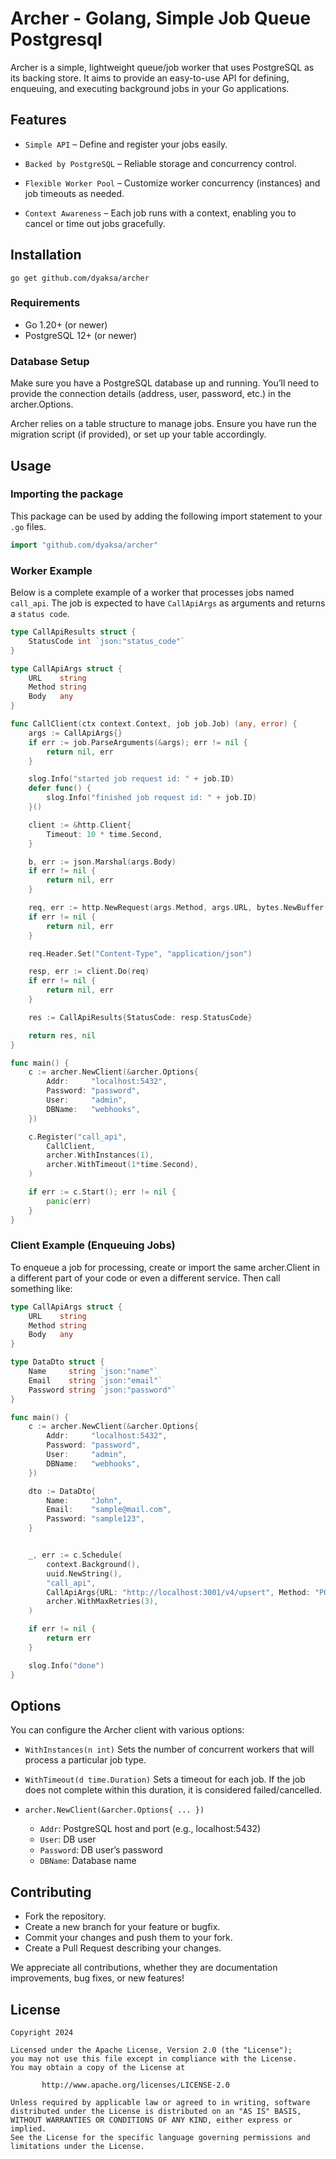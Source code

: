 # Archer - Golang, Simple Job Queue Postgresql

Archer is a simple, lightweight queue/job worker that uses PostgreSQL as its backing store. It aims to provide an easy-to-use API for defining, enqueuing, and executing background jobs in your Go applications.

## Features

- `Simple API` – Define and register your jobs easily.

- `Backed by PostgreSQL` – Reliable storage and concurrency control.

- `Flexible Worker Pool` – Customize worker concurrency (instances) and job timeouts as needed.

- `Context Awareness` – Each job runs with a context, enabling you to cancel or time out jobs gracefully.

## Installation

```
go get github.com/dyaksa/archer
```

### Requirements

- Go 1.20+ (or newer)
- PostgreSQL 12+ (or newer)

### Database Setup

Make sure you have a PostgreSQL database up and running. You’ll need to provide the connection details (address, user, password, etc.) in the archer.Options.

Archer relies on a table structure to manage jobs. Ensure you have run the migration script (if provided), or set up your table accordingly.

## Usage

### Importing the package

This package can be used by adding the following import statement to your `.go` files.

```go
import "github.com/dyaksa/archer"
```

### Worker Example

Below is a complete example of a worker that processes jobs named `call_api`. The job is expected to have `CallApiArgs` as arguments and returns a `status code`.

```go
type CallApiResults struct {
	StatusCode int `json:"status_code"`
}

type CallApiArgs struct {
	URL    string
	Method string
	Body   any
}

func CallClient(ctx context.Context, job job.Job) (any, error) {
	args := CallApiArgs{}
	if err := job.ParseArguments(&args); err != nil {
		return nil, err
	}

	slog.Info("started job request id: " + job.ID)
	defer func() {
		slog.Info("finished job request id: " + job.ID)
	}()

	client := &http.Client{
		Timeout: 10 * time.Second,
	}

	b, err := json.Marshal(args.Body)
	if err != nil {
		return nil, err
	}

	req, err := http.NewRequest(args.Method, args.URL, bytes.NewBuffer(b))
	if err != nil {
		return nil, err
	}

	req.Header.Set("Content-Type", "application/json")

	resp, err := client.Do(req)
	if err != nil {
		return nil, err
	}

	res := CallApiResults{StatusCode: resp.StatusCode}

	return res, nil
}

func main() {
	c := archer.NewClient(&archer.Options{
		Addr:     "localhost:5432",
		Password: "password",
		User:     "admin",
		DBName:   "webhooks",
	})

	c.Register("call_api",
		CallClient,
		archer.WithInstances(1),
		archer.WithTimeout(1*time.Second),
	)

	if err := c.Start(); err != nil {
		panic(err)
	}
}
```

### Client Example (Enqueuing Jobs)

To enqueue a job for processing, create or import the same archer.Client in a different part of your code or even a different service. Then call something like:

```go
type CallApiArgs struct {
	URL    string
	Method string
	Body   any
}

type DataDto struct {
	Name     string `json:"name"`
	Email    string `json:"email"`
	Password string `json:"password"`
}

func main() {
	c := archer.NewClient(&archer.Options{
		Addr:     "localhost:5432",
		Password: "password",
		User:     "admin",
		DBName:   "webhooks",
	})

	dto := DataDto{
		Name:     "John",
		Email:    "sample@mail.com",
		Password: "sample123",
	}


	_, err := c.Schedule(
		context.Background(),
		uuid.NewString(),
		"call_api",
		CallApiArgs{URL: "http://localhost:3001/v4/upsert", Method: "POST", Body: dto},
		archer.WithMaxRetries(3),
	)

	if err != nil {
		return err
	}

	slog.Info("done")
}
```

## Options

You can configure the Archer client with various options:

- `WithInstances(n int)`
  Sets the number of concurrent workers that will process a particular job type.

- `WithTimeout(d time.Duration)`
  Sets a timeout for each job. If the job does not complete within this duration, it is considered failed/cancelled.

- `archer.NewClient(&archer.Options{ ... })`
  - `Addr`: PostgreSQL host and port (e.g., localhost:5432)
  - `User`: DB user
  - `Password`: DB user’s password
  - `DBName`: Database name

## Contributing

- Fork the repository.
- Create a new branch for your feature or bugfix.
- Commit your changes and push them to your fork.
- Create a Pull Request describing your changes.

We appreciate all contributions, whether they are documentation improvements, bug fixes, or new features!

## License

```
Copyright 2024

Licensed under the Apache License, Version 2.0 (the "License");
you may not use this file except in compliance with the License.
You may obtain a copy of the License at

       http://www.apache.org/licenses/LICENSE-2.0

Unless required by applicable law or agreed to in writing, software
distributed under the License is distributed on an "AS IS" BASIS,
WITHOUT WARRANTIES OR CONDITIONS OF ANY KIND, either express or implied.
See the License for the specific language governing permissions and
limitations under the License.
```
